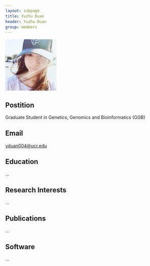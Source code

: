 ```yaml
---
layout: subpage
title: Yuzhu Duan 
header: Yuzhu Duan
group: members 
---
```


![Image](/members/yuzhu-duan.jpeg)

## Postition

Graduate Student in Genetics, Genomics and Bioinformatics (GGB)

## Email 

yduan004@ucr.edu  

## Education

...

## Research Interests

...

## Publications

...

## Software

...
